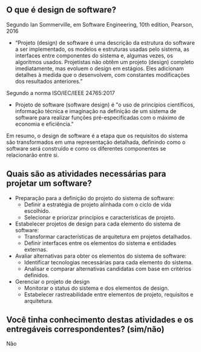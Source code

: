 ## O que é design de software?

Segundo Ian Sommerville, em Software Engineering, 10th edition, Pearson, 2016

- “Projeto (design) de software é uma descrição da estrutura do software a ser implementado, os modelos e estruturas usadas pelo sistema, as interfaces entre componentes do sistema e, algumas vezes, os algoritmos usados. Projetistas não obtêm um projeto (design) completo imediatamente, mas evoluem o design em estágios. Eles adicionam detalhes à medida que o desenvolvem, com constantes modificações dos resultados anteriores.”

Segundo a norma ISO/IEC/IEEE 24765:2017

- Projeto de software (software design) é "o uso de princípios científicos, informação técnica e imaginação na definição de um sistema de software para realizar funções pré-especificadas com o máximo de economia e eficiência."

Em resumo, o design de software é a etapa que os requisitos do sistema são transformados em uma representação detalhada, definindo como o software será construído e como os diferentes componentes se relacionarão entre si. 

## Quais são as atividades necessárias para projetar um software?
- Preparação para a definição do projeto do sistema de software:
  - Definir a estratégia de projeto alinhada com o ciclo de vida escolhido.
  - Selecionar e priorizar princípios e características de projeto.
- Estabelecer projetos de design para cada elemento do sistema de software:
  - Transformar características de arquitetura em projetos detalhados.
  - Definir interfaces entre os elementos do sistema e entidades externas.
- Avaliar alternativas para obter os elementos do sistema de software:
  - Identificar tecnologias necessárias para cada elemento do sistema.
  - Analisar e comparar alternativas candidatas com base em critérios definidos.
- Gerenciar o projeto de design
  - Monitorar o status do sistema e dos elementos de design.
  - Estabelecer rastreabilidade entre elementos de projeto, requisitos e arquitetura.

## Você tinha conhecimento destas atividades e os entregáveis correspondentes? (sim/não)
Não
